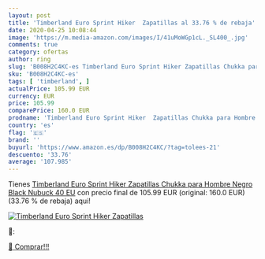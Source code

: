 ```yaml
---
layout: post
title: 'Timberland Euro Sprint Hiker  Zapatillas al 33.76 % de rebaja'
date: 2020-04-25 10:08:44
image: 'https://m.media-amazon.com/images/I/41uMoWGp1cL._SL400_.jpg'
comments: true
category: ofertas
author: ring
slug: 'B008H2C4KC-es Timberland Euro Sprint Hiker Zapatillas Chukka para Hombre...'
sku: 'B008H2C4KC-es'
tags: [ 'timberland', ]
actualPrice: 105.99 EUR
currency: EUR
price: 105.99
comparePrice: 160.0 EUR
prodname: 'Timberland Euro Sprint Hiker  Zapatillas Chukka para Hombre  Negro  Black Nubuck   40 EU'
country: 'es'
flag: '🇪🇸'
brand: ''
buyurl: 'https://www.amazon.es/dp/B008H2C4KC/?tag=tolees-21'
descuento: '33.76'
average: '107.985'
---
```


Tienes [Timberland Euro Sprint Hiker  Zapatillas Chukka para Hombre  Negro  Black Nubuck   40 EU](https://www.amazon.es/dp/B008H2C4KC/?tag=tolees-21) con precio final de  105.99 EUR (original: 160.0 EUR) (33.76 %  de rebaja) aqui!

[![Timberland Euro Sprint Hiker  Zapatillas](https://m.media-amazon.com/images/I/41uMoWGp1cL._SL400_.jpg)](https://www.amazon.es/dp/B008H2C4KC/?tag=tolees-21)

🔎:


[🛒 Comprar!!!](https://www.amazon.es/dp/B008H2C4KC/?tag=tolees-21)
